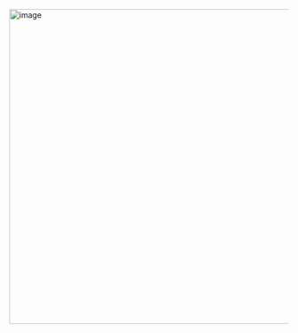 <img width="556" height="567" alt="image" src="https://github.com/user-attachments/assets/0dee1913-41ed-48b4-8e6a-61c4e991f3ae" />
